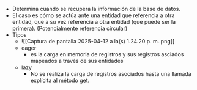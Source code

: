 - Determina cuándo se recupera la información de la base de datos.
- El caso es cómo se actúa ante una entidad que referencia a otra entidad, que a su vez referencia a otra entidad (que puede ser la primera). (Potencialmente referencia circular)
- Tipos
	- ![[Captura de pantalla 2025-04-12 a la(s) 1.24.20 p. m..png]]
	- eager
		- es la carga en memoria de registros y sus registros asciados mapeados a través de sus entidades
	- lazy
		- No se realiza la carga de registros asociados hasta una llamada explícita al método get.
